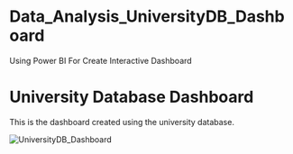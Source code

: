 # Data_Analysis_UniversityDB_Dashboard
Using Power BI For Create Interactive Dashboard 


# University Database Dashboard

This is the dashboard created using the university database.

![UniversityDB_Dashboard](images/dashboard.png)

